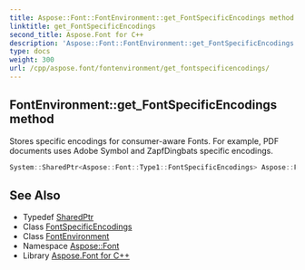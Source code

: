 ```yaml
---
title: Aspose::Font::FontEnvironment::get_FontSpecificEncodings method
linktitle: get_FontSpecificEncodings
second_title: Aspose.Font for C++
description: 'Aspose::Font::FontEnvironment::get_FontSpecificEncodings method. Stores specific encodings for consumer-aware Fonts. For example, PDF documents uses Adobe Symbol and ZapfDingbats specific encodings in C++.'
type: docs
weight: 300
url: /cpp/aspose.font/fontenvironment/get_fontspecificencodings/
---
```

## FontEnvironment::get_FontSpecificEncodings method


Stores specific encodings for consumer-aware Fonts. For example, PDF documents uses Adobe Symbol and ZapfDingbats specific encodings.

```cpp
System::SharedPtr<Aspose::Font::Type1::FontSpecificEncodings> Aspose::Font::FontEnvironment::get_FontSpecificEncodings() const
```

## See Also

* Typedef [SharedPtr](../../../system/sharedptr/)
* Class [FontSpecificEncodings](../../../aspose.font.type1/fontspecificencodings/)
* Class [FontEnvironment](../)
* Namespace [Aspose::Font](../../)
* Library [Aspose.Font for C++](../../../)
